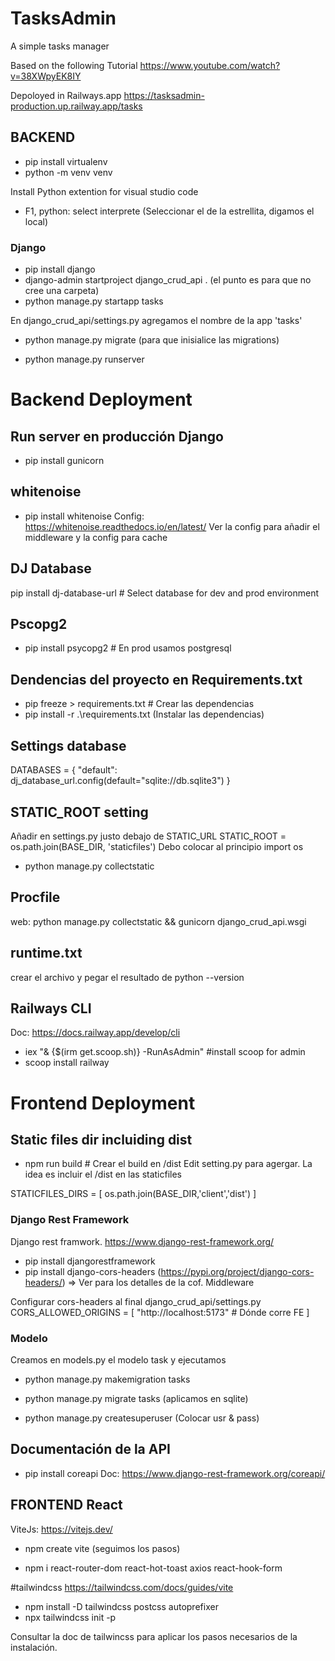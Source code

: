 # TasksAdmin
A simple tasks manager

Based on the following Tutorial
https://www.youtube.com/watch?v=38XWpyEK8IY

Depoloyed in Railways.app
https://tasksadmin-production.up.railway.app/tasks


## BACKEND
* pip install virtualenv
* python -m venv  venv

Install Python extention for visual studio code
* F1, python: select interprete (Seleccionar el de la estrellita, digamos el local)

### Django 
* pip install django
* django-admin startproject django_crud_api . (el punto es para que no cree una carpeta)
* python manage.py startapp tasks

En django_crud_api/settings.py agregamos el nombre de la app 'tasks'

* python manage.py migrate (para que inisialice las migrations)

* python manage.py runserver

# Backend Deployment
## Run server  en producción Django
* pip install gunicorn

## whitenoise
* pip install whitenoise
Config: https://whitenoise.readthedocs.io/en/latest/
Ver la config para añadir el middleware y la config para cache

## DJ Database
pip install dj-database-url # Select database for dev and prod environment

## Pscopg2
* pip install psycopg2 # En prod usamos postgresql

## Dendencias del proyecto en Requirements.txt
* pip freeze > requirements.txt # Crear las dependencias
* pip install -r .\requirements.txt (Instalar las dependencias)

## Settings database
DATABASES = {
    "default": dj_database_url.config(default="sqlite://db.sqlite3")
}


## STATIC_ROOT setting
Añadir en settings.py justo debajo de STATIC_URL
STATIC_ROOT = os.path.join(BASE_DIR, 'staticfiles')
Debo colocar al principio import os
* python manage.py collectstatic

## Procfile
web: python manage.py collectstatic && gunicorn django_crud_api.wsgi

## runtime.txt
crear el archivo y pegar el resultado de python --version

## Railways CLI
Doc: https://docs.railway.app/develop/cli
* iex "& {$(irm get.scoop.sh)} -RunAsAdmin" #install scoop for admin
* scoop install railway

# Frontend Deployment
## Static files dir incluiding dist
* npm run build # Crear el build en /dist
Edit setting.py para agergar. La idea es incluir el /dist en las staticfiles

STATICFILES_DIRS = [
    os.path.join(BASE_DIR,'client','dist')
]


### Django Rest Framework
Django rest framwork. https://www.django-rest-framework.org/

* pip install djangorestframework
* pip install django-cors-headers (https://pypi.org/project/django-cors-headers/) => Ver para los detalles de la cof. Middleware

Configurar cors-headers al final django_crud_api/settings.py
CORS_ALLOWED_ORIGINS = [
    "http://localhost:5173" # Dónde corre FE
]

### Modelo
Creamos en models.py el modelo task y ejecutamos
* python manage.py makemigration tasks
* python manage.py migrate tasks (aplicamos en sqlite)

* python manage.py createsuperuser (Colocar usr & pass)

## Documentación de la API
* pip install coreapi
Doc: https://www.django-rest-framework.org/coreapi/

## FRONTEND React
ViteJs: https://vitejs.dev/
* npm create vite (seguimos los pasos)

* npm i react-router-dom react-hot-toast axios react-hook-form

#tailwindcss
https://tailwindcss.com/docs/guides/vite

* npm install -D tailwindcss postcss autoprefixer
* npx tailwindcss init -p

Consultar la doc de tailwincss para aplicar los pasos necesarios de la instalación.
